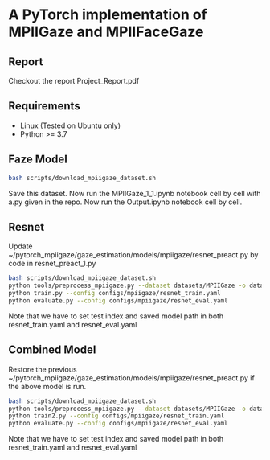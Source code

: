 # A PyTorch implementation of MPIIGaze and MPIIFaceGaze

## Report
Checkout the report Project_Report.pdf

## Requirements

* Linux (Tested on Ubuntu only)
* Python >= 3.7



## Faze Model


```bash
bash scripts/download_mpiigaze_dataset.sh
```
Save this dataset. 
Now run the MPIIGaze_1_1.ipynb notebook cell by cell with a.py given in the repo. 
Now run the Output.ipynb notebook cell by cell.

## Resnet
Update ~/pytorch_mpiigaze/gaze_estimation/models/mpiigaze/resnet_preact.py by code in resnet_preact_1.py
```bash
bash scripts/download_mpiigaze_dataset.sh
python tools/preprocess_mpiigaze.py --dataset datasets/MPIIGaze -o datasets/
python train.py --config configs/mpiigaze/resnet_train.yaml
python evaluate.py --config configs/mpiigaze/resnet_eval.yaml
```

Note that we have to set test index and saved model path in both resnet_train.yaml and resnet_eval.yaml


## Combined Model


Restore the previous ~/pytorch_mpiigaze/gaze_estimation/models/mpiigaze/resnet_preact.py if the above model is run.
```bash
bash scripts/download_mpiigaze_dataset.sh
python tools/preprocess_mpiigaze.py --dataset datasets/MPIIGaze -o datasets/
python train2.py --config configs/mpiigaze/resnet_train.yaml
python evaluate.py --config configs/mpiigaze/resnet_eval.yaml
```

Note that we have to set test index and saved model path in both resnet_train.yaml and resnet_eval.yaml





